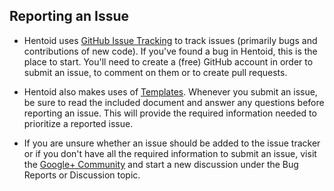 ## Reporting an Issue* Hentoid uses [GitHub Issue Tracking](https://github.com/csaki/Hentoid/issues/) to track issues (primarily bugs and contributions of new code). If you've found a bug in Hentoid, this is the place to start. You'll need to create a (free) GitHub account in order to submit an issue, to comment on them or to create pull requests.* Hentoid also makes uses of [Templates](https://help.github.com/articles/helping-people-contribute-to-your-project/). Whenever you submit an issue, be sure to read the included document and answer any questions before reporting an issue. This will provide the required information needed to prioritize a reported issue.* If you are unsure whether an issue should be added to the issue tracker or if you don't have all the required information to submit an issue, visit the [Google+ Community](https://plus.google.com/communities/110496467189870321840) and start a new discussion under the Bug Reports or Discussion topic.